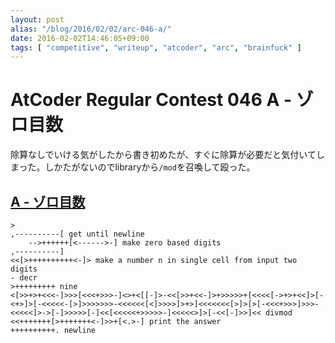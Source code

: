 ```yaml
---
layout: post
alias: "/blog/2016/02/02/arc-046-a/"
date: 2016-02-02T14:46:05+09:00
tags: [ "competitive", "writeup", "atcoder", "arc", "brainfuck" ]
---
```


# AtCoder Regular Contest 046 A - ゾロ目数

除算なしでいける気がしたから書き初めたが、すぐに除算が必要だと気付いてしまった。しかたがないのでlibraryから`/mod`を召喚して殴った。

## [A - ゾロ目数](https://beta.atcoder.jp/contests/arc046/tasks/arc046_a)

``` brainfuck
>
,----------[ get until newline
    -->++++++[<------>-] make zero based digits
,----------]
<<[>++++++++++<-]> make a number n in single cell from input two digits
- decr
>+++++++++ nine
<[>>+>+<<<-]>>>[<<<+>>>-]<>+<[[-]>-<<[>>+<<-]>+>>>>>+[<<<<[->+>+<<]>[-<+>]>[-<<<<<-[>]>>>>>>>-<<<<<<[<]>>>>]>+>]<<<<<<<[>]>[>[-<<<+>>>]>>>-<<<<<]>->[-]>>>>>[-]<<[<<<<<+>>>>>-]<<<<<>]>[-<<[-]>>]<< divmod
<<+++++++[>+++++++<-]>>+[<.>-] print the answer
++++++++++. newline
```

